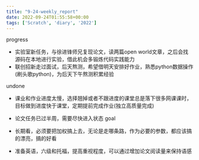 ```yaml
---
title: "9-24-weekly_report"
date: 2022-09-24T01:55:58+00:00
tags: ['Scratch', 'diary', '2022']
---
```

progress

- 实验室新任务，与徐进锋师兄复现论文，读两篇open world文章，之后会找源码在本地进行实验，借此机会多锻炼代码实践能力
- 联创招新走过面试，后天熬测，希望借明天安排好作业，熟悉python数据操作(刷头歌python)，为后天下午熬测积累经验

undone

- 课业和作业进度太慢，选择翘掉或者不跟进度的课堂总是落下很多网课课时，目标做到进度快于课堂，定期提前完成作业(独立高质量完成)
- 论文任务已过半周，需要尽快进入状态
goal

- 长期看，必须要把加权搞上去，无论是走哪条路，作为必要的参数，都应该搞的漂亮，搞的好看
- 准备英语，六级和托福，提高重视程度，可以通过增加论文阅读量来保持语感